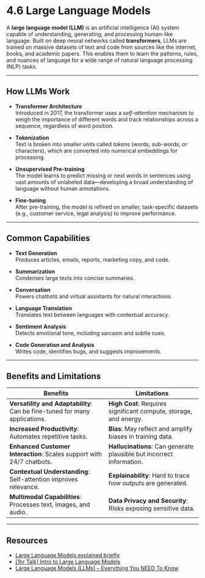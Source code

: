 # 4.6 Large Language Models

A **large language model (LLM)** is an artificial intelligence (AI) system capable of understanding, generating, and processing human-like language. Built on deep neural networks called **transformers**, LLMs are trained on massive datasets of text and code from sources like the internet, books, and academic papers. This enables them to learn the patterns, rules, and nuances of language for a wide range of natural language processing (NLP) tasks.

---

## How LLMs Work

- **Transformer Architecture**  
  Introduced in 2017, the transformer uses a *self-attention* mechanism to weigh the importance of different words and track relationships across a sequence, regardless of word position.

- **Tokenization**  
  Text is broken into smaller units called *tokens* (words, sub-words, or characters), which are converted into numerical embeddings for processing.

- **Unsupervised Pre-training**  
  The model learns to predict missing or next words in sentences using vast amounts of unlabeled data—developing a broad understanding of language without human annotations.

- **Fine-tuning**  
  After pre-training, the model is refined on smaller, task-specific datasets (e.g., customer service, legal analysis) to improve performance.

---

## Common Capabilities

- **Text Generation**  
  Produces articles, emails, reports, marketing copy, and code.

- **Summarization**  
  Condenses large texts into concise summaries.

- **Conversation**  
  Powers chatbots and virtual assistants for natural interactions.

- **Language Translation**  
  Translates text between languages with contextual accuracy.

- **Sentiment Analysis**  
  Detects emotional tone, including sarcasm and subtle cues.

- **Code Generation and Analysis**  
  Writes code, identifies bugs, and suggests improvements.

---

## Benefits and Limitations

| Benefits | Limitations |
|----------|-------------|
| **Versatility and Adaptability**: Can be fine-tuned for many applications. | **High Cost**: Requires significant compute, storage, and energy. |
| **Increased Productivity**: Automates repetitive tasks. | **Bias**: May reflect and amplify biases in training data. |
| **Enhanced Customer Interaction**: Scales support with 24/7 chatbots. | **Hallucinations**: Can generate plausible but incorrect information. |
| **Contextual Understanding**: Self-attention improves relevance. | **Explainability**: Hard to trace how outputs are generated. |
| **Multimodal Capabilities**: Processes text, images, and audio. | **Data Privacy and Security**: Risks exposing sensitive data. |

---

## Resources

- [Large Language Models explained briefly](https://www.youtube.com/watch?v=LPZh9BOjkQs)  
- [[1hr Talk] Intro to Large Language Models](https://www.youtube.com/watch?v=zjkBMFhNj_g)  
- [Large Language Models (LLMs) – Everything You NEED To Know](https://www.youtube.com/watch?v=osKyvYJ3PRM)
